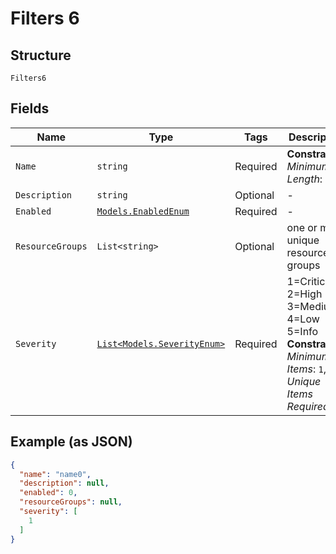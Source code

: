 
# Filters 6

## Structure

`Filters6`

## Fields

| Name | Type | Tags | Description |
|  --- | --- | --- | --- |
| `Name` | `string` | Required | **Constraints**: *Minimum Length*: `1` |
| `Description` | `string` | Optional | - |
| `Enabled` | [`Models.EnabledEnum`](../../doc/models/enabled-enum.md) | Required | - |
| `ResourceGroups` | `List<string>` | Optional | one or more unique resource groups |
| `Severity` | [`List<Models.SeverityEnum>`](../../doc/models/severity-enum.md) | Required | 1=Critical 2=High 3=Medium 4=Low 5=Info<br>**Constraints**: *Minimum Items*: `1`, *Unique Items Required* |

## Example (as JSON)

```json
{
  "name": "name0",
  "description": null,
  "enabled": 0,
  "resourceGroups": null,
  "severity": [
    1
  ]
}
```


